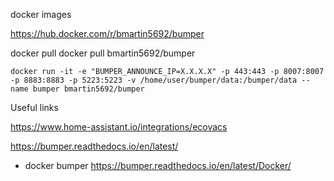 docker images

https://hub.docker.com/r/bmartin5692/bumper

docker pull docker pull bmartin5692/bumper

~~~
docker run -it -e "BUMPER_ANNOUNCE_IP=X.X.X.X" -p 443:443 -p 8007:8007 -p 8883:8883 -p 5223:5223 -v /home/user/bumper/data:/bumper/data --name bumper bmartin5692/bumper
~~~


Useful links

https://www.home-assistant.io/integrations/ecovacs

https://bumper.readthedocs.io/en/latest/


- docker bumper
https://bumper.readthedocs.io/en/latest/Docker/



